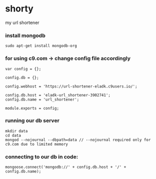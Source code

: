 # shorty
my url shortener

### install mongodb
```
sudo apt-get install mongodb-org 
```

### for using c9.com -> change config file accordingly
```
var config = {};

config.db = {};

config.webhost = 'https://url-shortener-eladk.c9users.io/';

config.db.host = 'eladk-url_shortener-3902741';
config.db.name = 'url_shortener';

module.exports = config;
```

### running our db server
```
mkdir data
cd data
mongod --nojournal --dbpath=data // --nojournal required only for c9.com due to limited memory
```



### connecting to our db in code:
```
mongoose.connect('mongodb://' + config.db.host + '/' + config.db.name);
```
